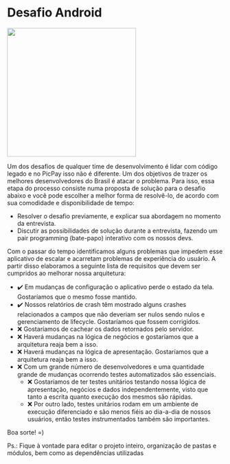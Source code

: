 # Desafio Android

<img src="https://github.com/edilsonvilarinho/android-desafio/blob/main/images/Android-Emulator-Pixel_4_XL_API_31_5554-2021-12-28-23-56-38.gif" width="300"/>

Um dos desafios de qualquer time de desenvolvimento é lidar com código legado e no PicPay isso não é diferente. Um dos objetivos de trazer os melhores desenvolvedores do Brasil é atacar o problema. Para isso, essa etapa do processo consiste numa proposta de solução para o desafio abaixo e você pode escolher a melhor forma de resolvê-lo, de acordo com sua comodidade e disponibilidade de tempo:
- Resolver o desafio previamente, e explicar sua abordagem no momento da entrevista.
- Discutir as possibilidades de solução durante a entrevista, fazendo um pair programming (bate-papo) interativo com os nossos devs.

Com o passar do tempo identificamos alguns problemas que impedem esse aplicativo de escalar e acarretam problemas de experiência do usuário. A partir disso elaboramos a seguinte lista de requisitos que devem ser cumpridos ao melhorar nossa arquitetura:

- :heavy_check_mark: Em mudanças de configuração o aplicativo perde o estado da tela. Gostaríamos que o mesmo fosse mantido.
- :heavy_check_mark: Nossos relatórios de crash têm mostrado alguns crashes relacionados a campos que não deveriam ser nulos sendo nulos e gerenciamento de lifecycle. Gostaríamos que fossem corrigidos.
- :x: Gostaríamos de cachear os dados retornados pelo servidor.
- :x: Haverá mudanças na lógica de negócios e gostaríamos que a arquitetura reaja bem a isso.
- :x: Haverá mudanças na lógica de apresentação. Gostaríamos que a arquitetura reaja bem a isso.
- :x: Com um grande número de desenvolvedores e uma quantidade grande de mudanças ocorrendo testes automatizados são essenciais.
  - :x: Gostaríamos de ter testes unitários testando nossa lógica de apresentação, negócios e dados independentemente, visto que tanto a escrita quanto execução dos mesmos são rápidas.
  - :x: Por outro lado, testes unitários rodam em um ambiente de execução diferenciado e são menos fiéis ao dia-a-dia de nossos usuários, então testes instrumentados também são importantes.

Boa sorte! =)

Ps.: Fique à vontade para editar o projeto inteiro, organização de pastas e módulos, bem como as dependências utilizadas
